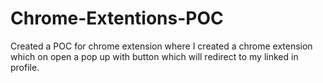 # Chrome-Extentions-POC
Created a POC for chrome extension where I created a chrome extension which on open a pop up with button which will redirect to my linked in profile.
